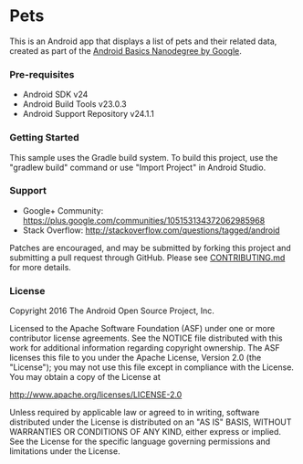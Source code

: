 # Pets

This is an Android app that displays a list of pets and their related data, created as part of the [Android Basics Nanodegree by Google](https://www.udacity.com/course/android-basics-nanodegree-by-google--nd803).

### Pre-requisites

- Android SDK v24
- Android Build Tools v23.0.3
- Android Support Repository v24.1.1

### Getting Started

This sample uses the Gradle build system. To build this project, use the "gradlew build" command or use "Import Project" in Android Studio.

### Support

- Google+ Community: https://plus.google.com/communities/105153134372062985968
- Stack Overflow: http://stackoverflow.com/questions/tagged/android

Patches are encouraged, and may be submitted by forking this project and submitting a pull request through GitHub. Please see [CONTRIBUTING.md](CONTRIBUTING.md) for more details.

### License

Copyright 2016 The Android Open Source Project, Inc.

Licensed to the Apache Software Foundation (ASF) under one or more contributor license agreements. See the NOTICE file distributed with this work for additional information regarding copyright ownership. The ASF licenses this file to you under the Apache License, Version 2.0 (the "License"); you may not use this file except in compliance with the License. You may obtain a copy of the License at

http://www.apache.org/licenses/LICENSE-2.0

Unless required by applicable law or agreed to in writing, software distributed under the License is distributed on an "AS IS" BASIS, WITHOUT WARRANTIES OR CONDITIONS OF ANY KIND, either express or implied. See the License for the specific language governing permissions and limitations under the License.
